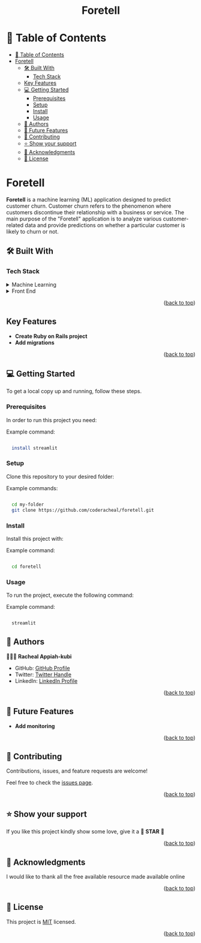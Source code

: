 <a name="readme-top"></a>

<div align="center">
  <h1><b>Foretell</b></h1>
</div>

<!-- TABLE OF CONTENTS -->

# 📗 Table of Contents

- [📗 Table of Contents](#-table-of-contents)
- [Foretell ](#foretell-)
  - [🛠 Built With ](#-built-with-)
    - [Tech Stack ](#tech-stack-)
  - [Key Features ](#key-features-)
  - [💻 Getting Started ](#-getting-started-)
    - [Prerequisites](#prerequisites)
    - [Setup](#setup)
    - [Install](#install)
    - [Usage](#usage)
  - [👥 Authors ](#-authors-)
  - [🔭 Future Features ](#-future-features-)
  - [🤝 Contributing ](#-contributing-)
  - [⭐️ Show your support ](#️-show-your-support-)
  - [🙏 Acknowledgments ](#-acknowledgments-)
  - [📝 License ](#-license-)

<!-- PROJECT DESCRIPTION -->

# Foretell <a name="about-project"></a>

**Foretell** is a machine learning (ML) application designed to predict customer churn. Customer churn refers to the phenomenon where customers discontinue their relationship with a business or service. The main purpose of the "Foretell" application is to analyze various customer-related data and provide predictions on whether a particular customer is likely to churn or not.


## 🛠 Built With <a name="built-with"></a>

### Tech Stack <a name="tech-stack"></a>

<details>
  <summary>Machine Learning</summary>
  <ul>
    <li><a href="https://rubyonrails.org/">Sk Learn</a></li>
  </ul>
</details>

<details>
<summary>Front End</summary>
  <ul>
    <li><a href="https://www.postgresql.org/">Streamlit</a></li>
  </ul>
</details>

<p align="right">(<a href="#readme-top">back to top</a>)</p>
<!-- Features -->

## Key Features <a name="key-features"></a>

- **Create Ruby on Rails project**
- **Add migrations**


<p align="right">(<a href="#readme-top">back to top</a>)</p>

<!-- GETTING STARTED -->

## 💻 Getting Started <a name="getting-started"></a>


To get a local copy up and running, follow these steps.

### Prerequisites

In order to run this project you need:

Example command:

```sh

  install streamlit

```

### Setup

Clone this repository to your desired folder:

Example commands:

```sh

  cd my-folder
  git clone https://github.com/coderacheal/foretell.git

```

### Install

Install this project with:

Example command:

```sh

  cd foretell


```

### Usage

To run the project, execute the following command:

Example command:

```sh

  streamlit 

```

## 👥 Authors <a name="authors"></a>

🕵🏽‍♀️ **Racheal Appiah-kubi**

- GitHub: [GitHub Profile](https://github.com/coderacheal)
- Twitter: [Twitter Handle](https://twitter.com/racheal_kubi)
- LinkedIn: [LinkedIn Profile](https://www.linkedin.com/in/racheal-appiah-kubi/)

<p align="right">(<a href="#readme-top">back to top</a>)</p>

<!-- FUTURE FEATURES -->

## 🔭 Future Features <a name="future-features"></a>


- **Add monitoring**


<p align="right">(<a href="#readme-top">back to top</a>)</p>

<!-- CONTRIBUTING -->

## 🤝 Contributing <a name="contributing"></a>

Contributions, issues, and feature requests are welcome!

Feel free to check the [issues page](../../issues/).

<p align="right">(<a href="#readme-top">back to top</a>)</p>

<!-- SUPPORT -->

## ⭐️ Show your support <a name="support"></a>

If you like this project kindly show some love, give it a 🌟 **STAR** 🌟

<p align="right">(<a href="#readme-top">back to top</a>)</p>

<!-- ACKNOWLEDGEMENTS -->

## 🙏 Acknowledgments <a name="acknowledgements"></a>

I would like to thank all the free available resource made available online

<p align="right">(<a href="#readme-top">back to top</a>)</p>

<!-- LICENSE -->

## 📝 License <a name="license"></a>

This project is [MIT](./LICENSE) licensed.

<p align="right">(<a href="#readme-top">back to top</a>)</p>
